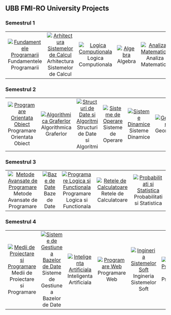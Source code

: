 ## UBB FMI-RO University Projects

<style>
  .project-image {
    transition: transform 0.3s, filter 0.3s;
  }
  .project-image:hover {
    transform: scale(1.1);
    filter: brightness(1.2);
  }
</style>

### Semestrul 1
<table>
  <tr>
    <td align="center" width="150">
      <a href="https://github.com/Razvanix445/UBB-FMI/tree/main/S1-Fundamentals-of-Programming">
        <img src="https://via.placeholder.com/100?text=Fundamentele+Programarii" alt="Fundamentele Programarii" />
      </a>
      <br>Fundamentele Programarii
    </td>
    <td align="center" width="150">
      <a href="https://github.com/Razvanix445/UBB-FMI/tree/main/S1-Computer-Systems-Architecture">
        <img src="https://via.placeholder.com/100?text=Arhitectura+Sistemelor+de+Calcul" alt="Arhitectura Sistemelor de Calcul" />
      </a>
      <br>Arhitectura Sistemelor de Calcul
    </td>
    <td align="center" width="150">
      <a href="https://github.com/Razvanix445/UBB-FMI/tree/main/S1-Computational-Logic">
        <img src="https://via.placeholder.com/100?text=Logica+Computionala" alt="Logica Computionala" />
      </a>
      <br>Logica Computionala
    </td>
    <td align="center" width="150">
      <a href="https://github.com/Razvanix445/UBB-FMI/tree/main/S1-Algebra">
        <img src="https://via.placeholder.com/100?text=Algebra" alt="Algebra" />
      </a>
      <br>Algebra
    </td>
    <td align="center" width="150">
      <a href="https://github.com/Razvanix445/UBB-FMI/tree/main/S1-Mathematical-Analysis">
        <img src="https://via.placeholder.com/100?text=Analiza+Matematica" alt="Analiza Matematica" />
      </a>
      <br>Analiza Matematica
    </td>
  </tr>
</table>

### Semestrul 2
<table>
  <tr>
    <td align="center" width="150">
      <a href="https://github.com/Razvanix445/UBB-FMI/tree/main/S2-Object-Oriented-Programming">
        <img src="https://via.placeholder.com/100?text=Programare+Orientata+Obiect" alt="Programare Orientata Obiect" />
      </a>
      <br>Programare Orientata Obiect
    </td>
    <td align="center" width="150">
      <a href="https://github.com/Razvanix445/UBB-FMI/tree/main/S2-Graph-Algorithms">
        <img src="https://via.placeholder.com/100?text=Algorithmica+Graferlor" alt="Algorithmica Graferlor" />
      </a>
      <br>Algorithmica Graferlor
    </td>
    <td align="center" width="150">
      <a href="https://github.com/Razvanix445/UBB-FMI/tree/main/S2-Data-Structures-and-Algorithms">
        <img src="https://via.placeholder.com/100?text=Structuri+de+Date+si+Algoritmi" alt="Structuri de Date si Algoritmi" />
      </a>
      <br>Structuri de Date si Algoritmi
    </td>
    <td align="center" width="150">
      <a href="https://github.com/Razvanix445/UBB-FMI/tree/main/S2-Operating-Systems">
        <img src="https://via.placeholder.com/100?text=Sisteme+de+Operare" alt="Sisteme de Operare" />
      </a>
      <br>Sisteme de Operare
    </td>
    <td align="center" width="150">
      <a href="https://github.com/Razvanix445/UBB-FMI/tree/main/S2-Dynamical-Systems">
        <img src="https://via.placeholder.com/100?text=Sisteme+Dinamice" alt="Sisteme Dinamice" />
      </a>
      <br>Sisteme Dinamice
    </td>
    <td align="center" width="150">
      <a href="https://github.com/Razvanix445/UBB-FMI/tree/main/S2-Geometry">
        <img src="https://via.placeholder.com/100?text=Geometrie" alt="Geometrie" />
      </a>
      <br>Geometrie
    </td>
  </tr>
</table>

### Semestrul 3
<table>
  <tr>
    <td align="center" width="150">
      <a href="https://github.com/Razvanix445/UBB-FMI/tree/main/S3-Advanced-Methods-of-Programming">
        <img src="https://via.placeholder.com/100?text=Metode+Avansate+de+Programare" alt="Metode Avansate de Programare" />
      </a>
      <br>Metode Avansate de Programare
    </td>
    <td align="center" width="150">
      <a href="https://github.com/Razvanix445/UBB-FMI/tree/main/S3-Databases">
        <img src="https://via.placeholder.com/100?text=Baze+de+Date" alt="Baze de Date" />
      </a>
      <br>Baze de Date
    </td>
    <td align="center" width="150">
      <a href="https://github.com/Razvanix445/UBB-FMI/tree/main/S3-Logic-and-Functional-Programming">
        <img src="https://via.placeholder.com/100?text=Programare+Logica+si+Functionala" alt="Programare Logica si Functionala" />
      </a>
      <br>Programare Logica si Functionala
    </td>
    <td align="center" width="150">
      <a href="https://github.com/Razvanix445/UBB-FMI/tree/main/S3-Computer-Networks">
        <img src="https://via.placeholder.com/100?text=Retele+de+Calculatoare" alt="Retele de Calculatoare" />
      </a>
      <br>Retele de Calculatoare
    </td>
    <td align="center" width="150">
      <a href="https://github.com/Razvanix445/UBB-FMI/tree/main/S3-Probabilities-and-Statistics">
        <img src="https://via.placeholder.com/100?text=Probabilitati+si+Statistica" alt="Probabilitati si Statistica" />
      </a>
      <br>Probabilitati si Statistica
    </td>
  </tr>
</table>

### Semestrul 4
<table>
  <tr>
    <td align="center" width="150">
      <a href="https://github.com/Razvanix445/UBB-FMI/tree/main/S4-Systems-for-Design-and-Impl">
        <img src="https://via.placeholder.com/100?text=Medii+de+Proiectare+si+Programare" alt="Medii de Proiectare si Programare" />
      </a>
      <br>Medii de Proiectare si Programare
    </td>
    <td align="center" width="150">
      <a href="https://github.com/Razvanix445/UBB-FMI/tree/main/S4-Database-Management-Systems">
        <img src="https://via.placeholder.com/100?text=Sisteme+de+Gestiune+a+Bazelor+de+Date" alt="Sisteme de Gestiune a Bazelor de Date" />
      </a>
      <br>Sisteme de Gestiune a Bazelor de Date
    </td>
    <td align="center" width="150">
      <a href="https://github.com/Razvanix445/UBB-FMI/tree/main/S4-Artificial-Intelligence">
        <img src="https://via.placeholder.com/100?text=Inteligenta+Artificiala" alt="Inteligenta Artificiala" />
      </a>
      <br>Inteligenta Artificiala
    </td>
    <td align="center" width="150">
      <a href="https://github.com/Razvanix445/UBB-FMI/tree/main/S4-Web-Programming">
        <img src="https://via.placeholder.com/100?text=Programare+Web" alt="Programare Web" />
      </a>
      <br>Programare Web
    </td>
    <td align="center" width="150">
      <a href="https://github.com/Razvanix445/UBB-FMI/tree/main/S4-Software-Systems-Engineering">
        <img src="https://via.placeholder.com/100?text=Ingineria+Sistemelor+Soft" alt="Ingineria Sistemelor Soft" />
      </a>
      <br>Ingineria Sistemelor Soft
    </td>
    <td align="center" width="150">
      <a href="https://github.com/Razvanix445/UBB-FMI/tree/main/S4-PsychoPedagogical-Module">
        <img src="https://via.placeholder.com/100?text=Modul+Psihopedagogic" alt="Modul Psihopedagogic" />
      </a>
      <br>Modul Psihopedagogic
    </td>
  </tr>
</table>
